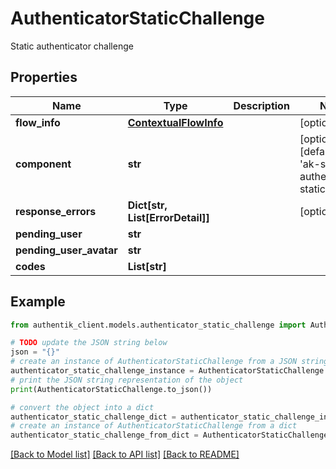 # AuthenticatorStaticChallenge

Static authenticator challenge

## Properties

Name | Type | Description | Notes
------------ | ------------- | ------------- | -------------
**flow_info** | [**ContextualFlowInfo**](ContextualFlowInfo.md) |  | [optional] 
**component** | **str** |  | [optional] [default to 'ak-stage-authenticator-static']
**response_errors** | **Dict[str, List[ErrorDetail]]** |  | [optional] 
**pending_user** | **str** |  | 
**pending_user_avatar** | **str** |  | 
**codes** | **List[str]** |  | 

## Example

```python
from authentik_client.models.authenticator_static_challenge import AuthenticatorStaticChallenge

# TODO update the JSON string below
json = "{}"
# create an instance of AuthenticatorStaticChallenge from a JSON string
authenticator_static_challenge_instance = AuthenticatorStaticChallenge.from_json(json)
# print the JSON string representation of the object
print(AuthenticatorStaticChallenge.to_json())

# convert the object into a dict
authenticator_static_challenge_dict = authenticator_static_challenge_instance.to_dict()
# create an instance of AuthenticatorStaticChallenge from a dict
authenticator_static_challenge_from_dict = AuthenticatorStaticChallenge.from_dict(authenticator_static_challenge_dict)
```
[[Back to Model list]](../README.md#documentation-for-models) [[Back to API list]](../README.md#documentation-for-api-endpoints) [[Back to README]](../README.md)


